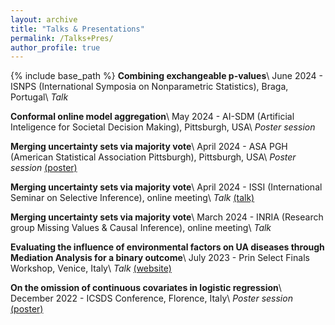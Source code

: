 ```yaml
---
layout: archive
title: "Talks & Presentations"
permalink: /Talks+Pres/
author_profile: true
---
```


{% include base_path %}
**Combining exchangeable p-values**\\
June 2024 - ISNPS (International Symposia on Nonparametric Statistics), Braga, Portugal\\
*Talk*

**Conformal online model aggregation**\\
May 2024 - AI-SDM (Artificial Inteligence for Societal Decision Making), Pittsburgh, USA\\
*Poster session*

**Merging uncertainty sets via majority vote**\\
April 2024 - ASA PGH (American Statistical Association Pittsburgh), Pittsburgh, USA\\
*Poster session* [(poster)](/files/poster_mj_vote.pdf)

**Merging uncertainty sets via majority vote**\\
April 2024 - ISSI (International Seminar on Selective Inference), online meeting\\
*Talk* [(talk)](https://drive.google.com/file/d/15U47h9kQs9lmbUSuX4VibTiqTHfm25Y_/view)

**Merging uncertainty sets via majority vote**\\
March 2024 - INRIA (Research group Missing Values & Causal Inference), online meeting\\
*Talk*

**Evaluating the influence of environmental factors on UA diseases through Mediation Analysis for a binary outcome**\\
July 2023 - Prin Select Finals Workshop, Venice, Italy\\
*Talk* [(website)](https://selectprin.github.io)

**On the omission of continuous covariates in logistic regression**\\
December 2022 - ICSDS Conference, Florence, Italy\\
*Poster session* [(poster)](/files/Poster.pdf)



 

